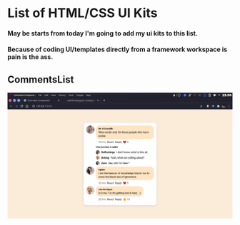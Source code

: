 # List of HTML/CSS UI Kits

#### May be starts from today I'm going to add my ui kits to this list.
#### Because of coding UI/templates directly from a framework workspace is pain is the ass.

## CommentsList
![Comments List](https://raw.githubusercontent.com/radvil/UI-KITS/main/Screenshots/Screenshot_20210116_235049.png)
